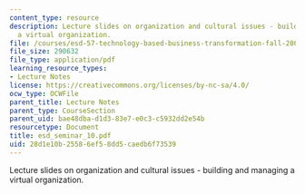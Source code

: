 ```yaml
---
content_type: resource
description: Lecture slides on organization and cultural issues - building and managing
  a virtual organization.
file: /courses/esd-57-technology-based-business-transformation-fall-2007/28d1e10b25586ef58dd5caedb6f73539_esd_seminar_10.pdf
file_size: 290632
file_type: application/pdf
learning_resource_types:
- Lecture Notes
license: https://creativecommons.org/licenses/by-nc-sa/4.0/
ocw_type: OCWFile
parent_title: Lecture Notes
parent_type: CourseSection
parent_uid: bae48dba-d1d3-83e7-e0c3-c5932dd2e54b
resourcetype: Document
title: esd_seminar_10.pdf
uid: 28d1e10b-2558-6ef5-8dd5-caedb6f73539
---
```

Lecture slides on organization and cultural issues - building and managing a virtual organization.